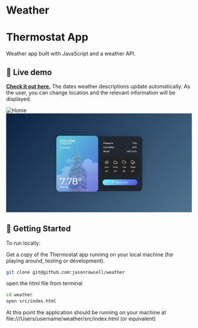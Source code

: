 # Weather

# Thermostat App

Weather app built with JavaScript and a weather API.

## 👀 Live demo

**[Check it out here.](#)** The dates weather descriptions update automatically. As the user, you can change location and the relevant information will be displayed.

![Home](./public/images/weather.gif)
![Index](./public/images/index.png)

## 🏁 Getting Started

To run locally:

Get a copy of the Thermostat app running on your local machine (for playing around, testing or development).

```sh
git clone git@github.com:jasonrowsell/weather
```

open the html file from terminal

```sh
cd weather
open src/index.html
```

At this point the application should be running on your machine at file:///Users/username/weather/src/index.html (or equivalent)
